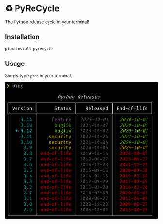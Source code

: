 # ♻️ PyReCycle
The Python release cycle in your terminal!

## Installation

```
pipx install pyrecycle
```

## Usage
Simply type `pyrc` in your terminal.

![cli-example](./assets/images/cli.png)
